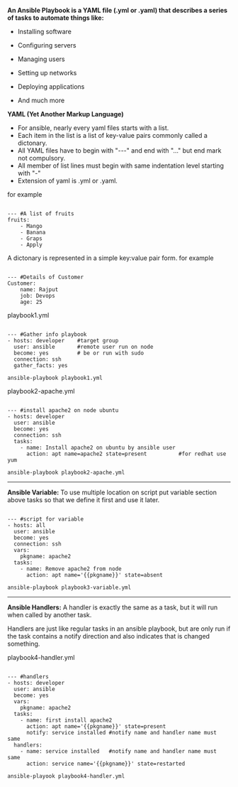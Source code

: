 **An Ansible Playbook is a YAML file (.yml or .yaml) that describes a series of tasks to automate things like:**

- Installing software

- Configuring servers

- Managing users

- Setting up networks

- Deploying applications

- And much more

**YAML (Yet Another Markup Language)**
- For ansible, nearly every yaml files starts with a list.
- Each item in the list is a list of key-value pairs commonly called a dictonary.
- All YAML files have to begin with "---" and end with "..." but end mark not compulsory.
- All member of list lines must begin with same indentation level starting with "-"
- Extension of yaml is .yml or .yaml.

for example 
<pre><code>
--- #A list of fruits
fruits:
    - Mango
    - Banana
    - Graps
    - Apply
</code></pre>

A dictonary is represented in a simple key:value pair form.
for example
<pre><code>
--- #Details of Customer
Customer:
    name: Rajput
    job: Devops
    age: 25
</code></pre>

playbook1.yml
<pre><code>
--- #Gather info playbook
- hosts: developer    #target group
  user: ansible       #remote user run on node
  become: yes         # be or run with sudo
  connection: ssh
  gather_facts: yes
</code></pre>
<pre><code>ansible-playbook playbook1.yml</code></pre>

playbook2-apache.yml
<pre><code>
--- #install apache2 on node ubuntu
- hosts: developer
  user: ansible
  become: yes
  connection: ssh
  tasks:
    - name: Install apache2 on ubuntu by ansible user
      action: apt name=apache2 state=present          #for redhat use yum
</code></pre>
<pre><code>ansible-playbook playbook2-apache.yml</code></pre>


-----------------------------------------------------------------------------

**Ansible Variable:** To use multiple location on script put variable section above tasks so that we define it first and use it later.

<pre><code>
--- #script for variable
- hosts: all
  user: ansible
  become: yes
  connection: ssh
  vars:
    pkgname: apache2
  tasks:
    - name: Remove apache2 from node 
      action: apt name='{{pkgname}}' state=absent
</code></pre>
<pre><code>ansible-playbook playbook3-variable.yml</code></pre>

----------------------------------------------------------------------------

**Ansible Handlers:** A handler is exactly the same as a task, but it will run when called by another task.

Handlers are just like regular tasks in an ansible playbook, but are only run if the task contains a notify direction and also indicates that is changed something.

playbook4-handler.yml
<pre><code>
--- #handlers
- hosts: developer
  user: ansible
  become: yes
  vars:
    pkgname: apache2
  tasks:
    - name: first install apache2
      action: apt name='{{pkgname}}' state=present
      notify: service installed #notify name and handler name must same
  handlers:
    - name: service installed   #notify name and handler name must same
      action: service name='{{pkgname}}' state=restarted
</code></pre>
<pre><code>ansible-playook playbook4-handler.yml
